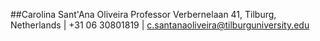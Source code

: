 ##Carolina Sant'Ana Oliveira
Professor Verbernelaan 41, Tilburg, Netherlands | +31 06 30801819 | c.santanaoliveira@tilburguniversity.edu
